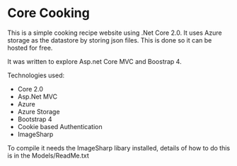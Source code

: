 # Core Cooking

This is a simple cooking recipe website using .Net Core 2.0. It uses Azure storage as the datastore by storing json files. This is done so it can be hosted for free.

It was written to explore Asp.net Core MVC and Boostrap 4.

Technologies used:
- Core 2.0 
- Asp.Net MVC 
- Azure
- Azure Storage
- Bootstrap 4
- Cookie based Authentication
- ImageSharp


To compile it needs the ImageSharp libary installed, details of how to do this is in the Models/ReadMe.txt